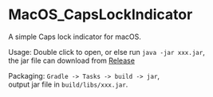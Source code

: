 # MacOS_CapsLockIndicator
A simple Caps lock indicator for macOS.

Usage: Double click to open, or else run `java -jar xxx.jar`,   
the jar file can download from [Release](https://github.com/VergeDX/MacOS_CapsLockIndicator/releases)

Packaging: `Gradle -> Tasks -> build -> jar`,  
output jar file in `build/libs/xxx.jar`.
